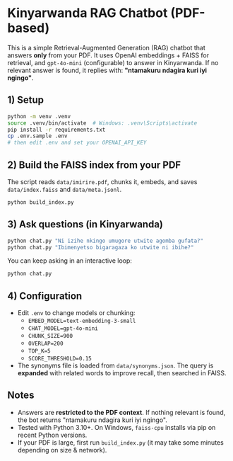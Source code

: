 # Kinyarwanda RAG Chatbot (PDF-based)

This is a simple Retrieval-Augmented Generation (RAG) chatbot that answers **only** from your PDF.
It uses OpenAI embeddings + FAISS for retrieval, and `gpt-4o-mini` (configurable) to answer in Kinyarwanda.
If no relevant answer is found, it replies with: **"ntamakuru ndagira kuri iyi ngingo"**.

## 1) Setup

```bash
python -m venv .venv
source .venv/bin/activate  # Windows: .venv\Scripts\activate
pip install -r requirements.txt
cp .env.sample .env
# then edit .env and set your OPENAI_API_KEY
```

## 2) Build the FAISS index from your PDF

The script reads `data/imirire.pdf`, chunks it, embeds, and saves `data/index.faiss` and `data/meta.jsonl`.

```bash
python build_index.py
```

## 3) Ask questions (in Kinyarwanda)

```bash
python chat.py "Ni izihe nkingo umugore utwite agomba gufata?"
python chat.py "Ibimenyetso bigaragaza ko utwite ni ibihe?"
```

You can keep asking in an interactive loop:

```bash
python chat.py
```

## 4) Configuration

- Edit `.env` to change models or chunking:
  - `EMBED_MODEL=text-embedding-3-small`
  - `CHAT_MODEL=gpt-4o-mini`
  - `CHUNK_SIZE=900`
  - `OVERLAP=200`
  - `TOP_K=5`
  - `SCORE_THRESHOLD=0.15`
- The synonyms file is loaded from `data/synonyms.json`. The query is **expanded** with related words
  to improve recall, then searched in FAISS.

## Notes
- Answers are **restricted to the PDF context**. If nothing relevant is found, the bot returns
  "ntamakuru ndagira kuri iyi ngingo".
- Tested with Python 3.10+. On Windows, `faiss-cpu` installs via pip on recent Python versions.
- If your PDF is large, first run `build_index.py` (it may take some minutes depending on size & network).
